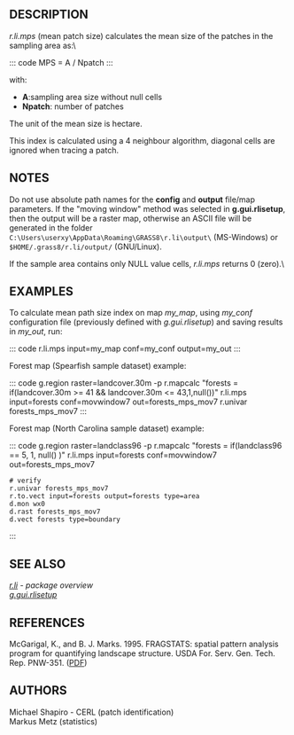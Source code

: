 ## DESCRIPTION

*r.li.mps* (mean patch size) calculates the mean size of the patches in
the sampling area as:\

::: code
    MPS = A / Npatch
:::

with:

-   **A**:sampling area size without null cells
-   **Npatch**: number of patches

The unit of the mean size is hectare.

This index is calculated using a 4 neighbour algorithm, diagonal cells
are ignored when tracing a patch.

## NOTES

Do not use absolute path names for the **config** and **output**
file/map parameters. If the \"moving window\" method was selected in
**g.gui.rlisetup**, then the output will be a raster map, otherwise an
ASCII file will be generated in the folder
`C:\Users\userxy\AppData\Roaming\GRASS8\r.li\output\` (MS-Windows) or
`$HOME/.grass8/r.li/output/` (GNU/Linux).

If the sample area contains only NULL value cells, *r.li.mps* returns 0
(zero).\

## EXAMPLES

To calculate mean path size index on map *my_map*, using *my_conf*
configuration file (previously defined with *g.gui.rlisetup*) and saving
results in *my_out*, run:

::: code
    r.li.mps input=my_map conf=my_conf output=my_out
:::

Forest map (Spearfish sample dataset) example:

::: code
    g.region raster=landcover.30m -p
    r.mapcalc "forests = if(landcover.30m >= 41 && landcover.30m <= 43,1,null())"
    r.li.mps input=forests conf=movwindow7 out=forests_mps_mov7
    r.univar forests_mps_mov7
:::

Forest map (North Carolina sample dataset) example:

::: code
    g.region raster=landclass96 -p
    r.mapcalc "forests = if(landclass96 == 5, 1, null() )"
    r.li.mps input=forests conf=movwindow7 out=forests_mps_mov7

    # verify
    r.univar forests_mps_mov7
    r.to.vect input=forests output=forests type=area
    d.mon wx0
    d.rast forests_mps_mov7
    d.vect forests type=boundary
:::

## SEE ALSO

*[r.li](r.li.html) - package overview\
[g.gui.rlisetup](g.gui.rlisetup.html)*

## REFERENCES

McGarigal, K., and B. J. Marks. 1995. FRAGSTATS: spatial pattern
analysis program for quantifying landscape structure. USDA For. Serv.
Gen. Tech. Rep. PNW-351. ([PDF](http://treesearch.fs.fed.us/pubs/3064))

## AUTHORS

Michael Shapiro - CERL (patch identification)\
Markus Metz (statistics)
